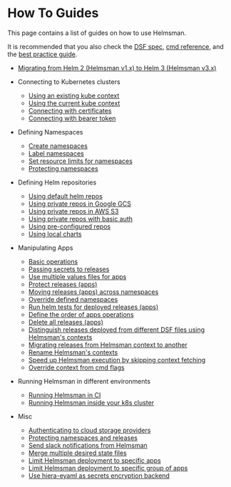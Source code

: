 
# How To Guides

This page contains a list of guides on how to use Helmsman.

It is recommended that you also check the [DSF spec](../desired_state_specification.md), [cmd reference](../cmd_reference.md), and the [best practice guide](../best_practice.md).

- [Migrating from Helm 2 (Helmsman v1.x) to Helm 3 (Helmsman v3.x)](misc/migrate_to_3.md)

- Connecting to Kubernetes clusters
    - [Using an existing kube context](settings/existing_kube_context.md)
    - [Using the current kube context](settings/current_kube_context.md)
    - [Connecting with certificates](settings/creating_kube_context_with_certs.md)
    - [Connecting with bearer token](settings/creating_kube_context_with_token.md)
- Defining Namespaces
    - [Create namespaces](namespaces/create.md)
    - [Label namespaces](namespaces/labels_and_annotations.md)
    - [Set resource limits for namespaces](namespaces/limits.md)
    - [Protecting namespaces](namespaces/protection.md)
- Defining Helm repositories
    - [Using default helm repos](helm_repos/default.md)
    - [Using private repos in Google GCS](helm_repos/gcs.md)
    - [Using private repos in AWS S3](helm_repos/s3.md)
    - [Using private repos with basic auth](helm_repos/basic_auth.md)
    - [Using pre-configured repos](helm_repos/pre_configured.md)
    - [Using local charts](helm_repos/local.md)
- Manipulating Apps
    - [Basic operations](apps/basic.md)
    - [Passing secrets to releases](apps/secrets.md)
    - [Use multiple values files for apps](apps/multiple_values_files.md)
    - [Protect releases (apps)](apps/protection.md)
    - [Moving releases (apps) across namespaces](apps/moving_across_namespaces.md)
    - [Override defined namespaces](apps/override_namespaces.md)
    - [Run helm tests for deployed releases (apps)](apps/helm_tests.md)
    - [Define the order of apps operations](apps/order.md)
    - [Delete all releases (apps)](apps/destroy.md)
    - [Distinguish releases deployed from different DSF files using Helmsman's contexts](misc/merge_desired_state_files.md#distinguishing-releases-deployed-from-different-desired-state-files)
    - [Migrating releases from Helmsman context to another](apps/migrate_contexts.md)
    - [Rename Helmsman's contexts](apps/migrate_contexts.md)
    - [Speed up Helmsman execution by skipping context fetching](apps/override_context_from_cmd.md)
    - [Override context from cmd flags](apps/override_context_from_cmd.md)
- Running Helmsman in different environments
    - [Running Helmsman in CI](deployments/ci.md)
    - [Running Helmsman inside your k8s cluster](deployments/inside_k8s.md)
- Misc
    - [Authenticating to cloud storage providers](misc/auth_to_storage_providers.md)
    - [Protecting namespaces and releases](misc/protect_namespaces_and_releases.md)
    - [Send slack notifications from Helmsman](misc/send_slack_notifications_from_helmsman.md)
    - [Merge multiple desired state files](misc/merge_desired_state_files.md)
    - [Limit Helmsman deployment to specific apps](misc/limit-deployment-to-specific-apps.md)
    - [Limit Helmsman deployment to specific group of apps](misc/limit-deployment-to-specific-group-of-apps.md)
    - [Use hiera-eyaml as secrets encryption backend](settings/use-hiera-eyaml-as-secrets-encryption.md)
